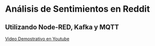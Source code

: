 # Análisis de Sentimientos en Reddit

## Utilizando Node-RED, Kafka y MQTT

[Video Demostrativo en Youtube](https://youtu.be/nH1ftDruTBg)